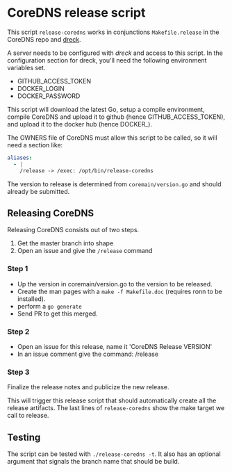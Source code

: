 # CoreDNS release script

This script `release-coredns` works in conjunctions `Makefile.release` in the CoreDNS
repo and [dreck](github.com/miekg/dreck).

A server needs to be configured with *dreck* and access to this script. In the configuration
section for dreck, you'll need the following environment variables set.

* GITHUB_ACCESS_TOKEN
* DOCKER_LOGIN
* DOCKER_PASSWORD

This script will download the latest Go, setup a compile environment, compile CoreDNS and upload
it to github (hence GITHUB_ACCESS_TOKEN), and upload it to the docker hub (hence DOCKER_).

The OWNERS file of CoreDNS must allow this script to be called, so it will need a section like:

~~~ yaml
aliases:
  - |
    /release -> /exec: /opt/bin/release-coredns
~~~

The version to release is determined from `coremain/version.go` and should already be submitted.

## Releasing CoreDNS

Releasing CoreDNS consists out of two steps.

1. Get the master branch into shape
2. Open an issue and give the `/release` command

### Step 1

* Up the version in coremain/version.go to the version to be released.
* Create the man pages with a `make -f Makefile.doc` (requires ronn to be installed).
* perform a `go generate`
* Send PR to get this merged.

### Step 2

* Open an issue for this release, name it 'CoreDNS Release VERSION'
* In an issue comment give the command: /release

### Step 3

Finalize the release notes and publicize the new release.

This will trigger this release script that should automatically create all the release artifacts.
The last lines of `release-coredns` show the make target we call to release.

## Testing

The script can be tested with `./release-coredns -t`. It also has an optional argument that signals
the branch name that should be build.
